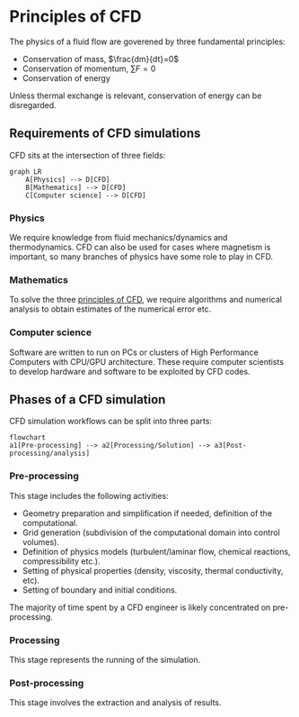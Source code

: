# Principles of CFD

The physics of a fluid flow are goverened by three fundamental principles:
 - Conservation of mass, $\frac{dm}{dt}=0$
 - Conservation of momentum, $\sum F=0$
 - Conservation of energy

Unless thermal exchange is relevant, conservation of energy can be disregarded.

## Requirements of CFD simulations
CFD sits at the intersection of three fields:
```mermaid
graph LR
    A[Physics] --> D[CFD]
    B[Mathematics] --> D[CFD]
    C[Computer science] --> D[CFD]
```
### Physics
We require knowledge from fluid mechanics/dynamics and thermodynamics. CFD can also be used for cases where magnetism is important, so many branches of physics have some role to play in CFD.
### Mathematics
To solve the three [principles of CFD](#principles-of-cfd), we require algorithms and numerical analysis to obtain estimates of the numerical error etc.
### Computer science
Software are written to run on PCs or clusters of High Performance Computers with CPU/GPU architecture. These require computer scientists to develop hardware and software to be exploited by CFD codes.

## Phases of a CFD simulation
CFD simulation workflows can be split into three parts:
```mermaid
flowchart 
a1[Pre-processing] --> a2[Processing/Solution] --> a3[Post-processing/analysis]
```
### Pre-processing
This stage includes the following activities:
- Geometry preparation and simplification if needed, definition of the computational.
- Grid generation (subdivision of the computational domain into control volumes).
- Definition of physics models (turbulent/laminar flow, chemical reactions, compressibility etc.).
- Setting of physical properties (density, viscosity, thermal conductivity, etc).
- Setting of boundary and initial conditions.

The majority of time spent by a CFD engineer is likely concentrated on pre-processing.
### Processing
This stage represents the running of the simulation.
### Post-processing
This stage involves the extraction and analysis of results.


